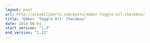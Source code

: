 ```yaml
---
layout: post
url: http://alexdiliberto.com/posts/ember-toggle-all-checkbox/
title: "Ember 'Toggle All' Checkbox"
date: 2014-06-01
start_version: "1.3"
end_version: "1.12"
---
```

